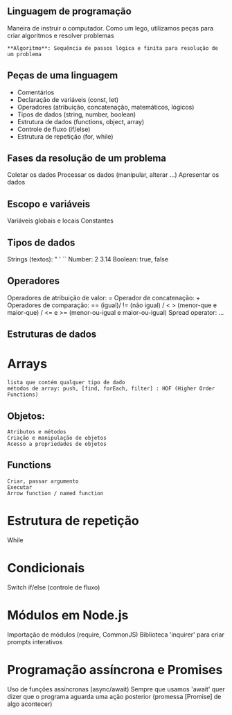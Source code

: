 ## Linguagem de programação

  Maneira de instruir o computador.
  Como um lego, utilizamos peças para criar algoritmos e resolver problemas

    **Algoritmo**: Sequência de passos lógica e finita para resolução de um problema

## Peças de uma linguagem

  - Comentários
  - Declaração de variáveis (const, let)
  - Operadores (atribuição, concatenação, matemáticos, lógicos)
  - Tipos de dados (string, number, boolean)
  - Estrutura de dados (functions, object, array)
  - Controle de fluxo (if/else)
  - Estrutura de repetição (for, while)

## Fases da resolução de um problema

  Coletar os dados
  Processar os dados (manipular, alterar ...)
  Apresentar os dados

## Escopo e variáveis

  Variáveis globais e locais
  Constantes

## Tipos de dados

  Strings (textos): " ' ``
  Number: 2 3.14
  Boolean: true, false

## Operadores

  Operadores de atribuição de valor: =
  Operador de concatenação: +
  Operadores de comparação: == (igual)/ != (não igual) / < > (menor-que e maior-que) / <= e >= (menor-ou-igual e maior-ou-igual)
  Spread operator: ...

## Estruturas de dados

  # Arrays 
    lista que contém qualquer tipo de dado
    métodos de array: push, [find, forEach, filter] : HOF (Higher Order Functions)

  ## Objetos:

    Atributos e métodos
    Criação e manipulação de objetos
    Acesso a propriedades de objetos
    
  ## Functions

    Criar, passar argumento
    Executar
    Arrow function / named function

# Estrutura de repetição
 
  While

# Condicionais

  Switch
  if/else (controle de fluxo)

# Módulos em Node.js

  Importação de módulos (require, CommonJS)
  Biblioteca 'inquirer' para criar prompts interativos

# Programação assíncrona e Promises

  Uso de funções assíncronas (async/await)
  Sempre que usamos 'await' quer dizer que o programa aguarda uma ação posterior (promessa [Promise] de algo acontecer)